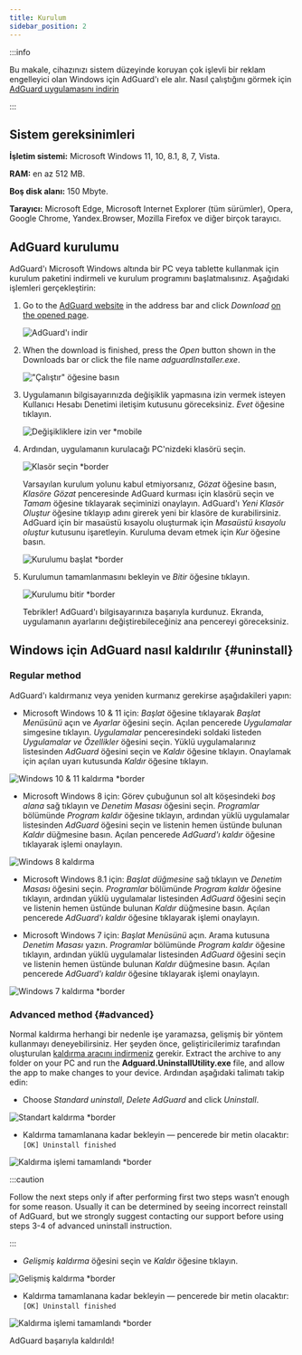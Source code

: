 ```yaml
---
title: Kurulum
sidebar_position: 2
---
```


:::info

Bu makale, cihazınızı sistem düzeyinde koruyan çok işlevli bir reklam engelleyici olan Windows için AdGuard'ı ele alır. Nasıl çalıştığını görmek için [AdGuard uygulamasını indirin](https://adguard.com/download.html?auto=true)

:::

## Sistem gereksinimleri

**İşletim sistemi:** Microsoft Windows 11, 10, 8.1, 8, 7, Vista.

**RAM:** en az 512 MB.

**Boş disk alanı:** 150 Mbyte.

**Tarayıcı:** Microsoft Edge, Microsoft Internet Explorer (tüm sürümler), Opera, Google Chrome, Yandex.Browser, Mozilla Firefox ve diğer birçok tarayıcı.

## AdGuard kurulumu

AdGuard'ı Microsoft Windows altında bir PC veya tablette kullanmak için kurulum paketini indirmeli ve kurulum programını başlatmalısınız. Aşağıdaki işlemleri gerçekleştirin:

1. Go to the [AdGuard website](http://adguard.com) in the address bar and click *Download* [on the opened page](https://adguard.com/download.html?auto=1).

   ![AdGuard'ı indir](https://cdn.adtidy.org/content/kb/ad_blocker/windows/installation/download-from-website.png)

2. When the download is finished, press the *Open* button shown in the Downloads bar or click the file name *adguardInstaller.exe*.

   !["Çalıştır" öğesine basın](https://cdn.adtidy.org/content/kb/ad_blocker/windows/installation/click-download.png)

3. Uygulamanın bilgisayarınızda değişiklik yapmasına izin vermek isteyen Kullanıcı Hesabı Denetimi iletişim kutusunu göreceksiniz. *Evet* öğesine tıklayın.

   ![Değişikliklere izin ver *mobile](https://cdn.adtidy.org/content/kb/ad_blocker/windows/installation/allow-changes.png)

4. Ardından, uygulamanın kurulacağı PC'nizdeki klasörü seçin.

   ![Klasör seçin *border](https://cdn.adtidy.org/content/kb/ad_blocker/windows/installation/install-wizard.png)

   Varsayılan kurulum yolunu kabul etmiyorsanız, *Gözat* öğesine basın, *Klasöre Gözat* penceresinde AdGuard kurması için klasörü seçin ve *Tamam* öğesine tıklayarak seçiminizi onaylayın. AdGuard'ı *Yeni Klasör Oluştur* öğesine tıklayıp adını girerek yeni bir klasöre de kurabilirsiniz. AdGuard için bir masaüstü kısayolu oluşturmak için *Masaüstü kısayolu oluştur* kutusunu işaretleyin. Kuruluma devam etmek için *Kur* öğesine basın.

   ![Kurulumu başlat *border](https://cdn.adtidy.org/content/kb/ad_blocker/windows/installation/start-install.png)

5. Kurulumun tamamlanmasını bekleyin ve *Bitir* öğesine tıklayın.

   ![Kurulumu bitir *border](https://cdn.adtidy.org/content/kb/ad_blocker/windows/installation/finish-install.png)

   Tebrikler! AdGuard'ı bilgisayarınıza başarıyla kurdunuz. Ekranda, uygulamanın ayarlarını değiştirebileceğiniz ana pencereyi göreceksiniz.

## Windows için AdGuard nasıl kaldırılır {#uninstall}

### Regular method

AdGuard'ı kaldırmanız veya yeniden kurmanız gerekirse aşağıdakileri yapın:

- Microsoft Windows 10 & 11 için: *Başlat* öğesine tıklayarak *Başlat Menüsünü* açın ve *Ayarlar* öğesini seçin. Açılan pencerede *Uygulamalar* simgesine tıklayın. *Uygulamalar* penceresindeki soldaki listeden *Uygulamalar ve Özellikler* öğesini seçin. Yüklü uygulamalarınız listesinden *AdGuard* öğesini seçin ve *Kaldır* öğesine tıklayın. Onaylamak için açılan uyarı kutusunda *Kaldır* öğesine tıklayın.

![Windows 10 & 11 kaldırma *border](https://cdn.adtidy.org/content/kb/ad_blocker/windows/installation/win10-uninstall.png)

- Microsoft Windows 8 için: Görev çubuğunun sol alt köşesindeki *boş alana* sağ tıklayın ve *Denetim Masası* öğesini seçin. *Programlar* bölümünde *Program kaldır* öğesine tıklayın, ardından yüklü uygulamalar listesinden *AdGuard* öğesini seçin ve listenin hemen üstünde bulunan *Kaldır* düğmesine basın. Açılan pencerede *AdGuard'ı kaldır* öğesine tıklayarak işlemi onaylayın.

![Windows 8 kaldırma](https://cdn.adtidy.org/content/kb/ad_blocker/windows/installation/win8-uninstall.png)

- Microsoft Windows 8.1 için: *Başlat düğmesine* sağ tıklayın ve *Denetim Masası* öğesini seçin. *Programlar* bölümünde *Program kaldır* öğesine tıklayın, ardından yüklü uygulamalar listesinden *AdGuard* öğesini seçin ve listenin hemen üstünde bulunan *Kaldır* düğmesine basın. Açılan pencerede *AdGuard'ı kaldır* öğesine tıklayarak işlemi onaylayın.

- Microsoft Windows 7 için: *Başlat Menüsünü* açın. Arama kutusuna *Denetim Masası* yazın. *Programlar* bölümünde *Program kaldır* öğesine tıklayın, ardından yüklü uygulamalar listesinden *AdGuard* öğesini seçin ve listenin hemen üstünde bulunan *Kaldır* düğmesine basın. Açılan pencerede *AdGuard'ı kaldır* öğesine tıklayarak işlemi onaylayın.

![Windows 7 kaldırma *border](https://cdn.adtidy.org/content/kb/ad_blocker/windows/installation/win7-uninstall.png)

### Advanced method {#advanced}

Normal kaldırma herhangi bir nedenle işe yaramazsa, gelişmiş bir yöntem kullanmayı deneyebilirsiniz. Her şeyden önce, geliştiricilerimiz tarafından oluşturulan [kaldırma aracını indirmeniz](https://cdn.adtidy.org/distr/windows/Uninstall_Utility.zip) gerekir. Extract the archive to any folder on your PC and run the **Adguard.UninstallUtility.exe** file, and allow the app to make changes to your device. Ardından aşağıdaki talimatı takip edin:

- Choose *Standard uninstall*, *Delete AdGuard* and click *Uninstall*.

![Standart kaldırma *border](https://cdn.adtidy.org/content/kb/ad_blocker/windows/installation/standard-uninstall.png)

- Kaldırma tamamlanana kadar bekleyin — pencerede bir metin olacaktır: `[OK] Uninstall finished`

![Kaldırma işlemi tamamlandı *border](https://cdn.adtidy.org/content/kb/ad_blocker/windows/installation/standard-uninstall-2.png)

:::caution

Follow the next steps only if after performing first two steps wasn’t enough for some reason. Usually it can be determined by seeing incorrect reinstall of AdGuard, but we strongly suggest contacting our support before using steps 3-4 of advanced uninstall instruction.

:::

- *Gelişmiş kaldırma* öğesini seçin ve *Kaldır* öğesine tıklayın.

![Gelişmiş kaldırma *border](https://cdn.adtidy.org/content/kb/ad_blocker/windows/installation/advanced-uninstall.png)

- Kaldırma tamamlanana kadar bekleyin — pencerede bir metin olacaktır: `[OK] Uninstall finished`

![Kaldırma işlemi tamamlandı *border](https://cdn.adtidy.org/content/kb/ad_blocker/windows/installation/advanced-uninstall-2.png)

AdGuard başarıyla kaldırıldı!
